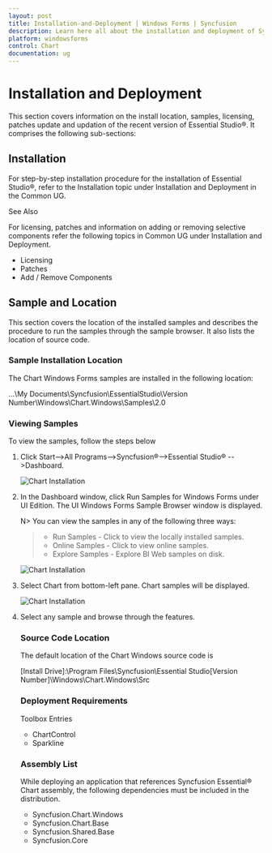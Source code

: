 ```yaml
---
layout: post
title: Installation-and-Deployment | Windows Forms | Syncfusion
description: Learn here all about the installation and deployment of Syncfusion® Windows Forms Chart control and more.
platform: windowsforms
control: Chart
documentation: ug
---
```


# Installation and Deployment

This section covers information on the install location, samples, licensing, patches update and updation of the recent version of Essential Studio®. It comprises the following sub-sections:

## Installation

For step-by-step installation procedure for the installation of Essential Studio®, refer to the Installation topic under Installation and Deployment in the Common UG.

See Also

For licensing, patches and information on adding or removing selective components refer the following topics in Common UG under Installation and Deployment.

* Licensing
* Patches
* Add / Remove Components

## Sample and Location


This section covers the location of the installed samples and describes the procedure to run the samples through the sample browser. It also lists the location of source code.

### Sample Installation Location

The Chart Windows Forms samples are installed in the following location:

...\My Documents\Syncfusion\EssentialStudio\Version Number\Windows\Chart.Windows\Samples\2.0

### Viewing Samples

To view the samples, follow the steps below

1. Click Start-->All Programs-->Syncfusion®-->Essential Studio® <version number> -->Dashboard.



   ![Chart Installation](Installation-and-Deployment_images/Installation-and-Deployment_img1.png)




2. In the Dashboard window, click Run Samples for Windows Forms under UI Edition. The UI Windows Forms Sample Browser window is displayed.



   N> You can view the samples in any of the following three ways:
   > * Run Samples - Click to view the locally installed samples.
   > * Online Samples - Click to view online samples.
   > * Explore Samples - Explore BI Web samples on disk.
   
   ![Chart Installation](Installation-and-Deployment_images/Installation-and-Deployment_img3.png)
  
   
3. Select Chart from bottom-left pane. Chart samples will be displayed.
   
   ![Chart Installation](Installation-and-Deployment_images/Installation-and-Deployment_img4.png)
   

4. Select any sample and browse through the features.

   ### Source Code Location

   The default location of the Chart Windows source code is 

   [Install Drive]:\Program Files\Syncfusion\Essential Studio\[Version Number]\Windows\Chart.Windows\Src

   ### Deployment Requirements

   Toolbox Entries

   * ChartControl
   * Sparkline 

   ### Assembly List

   While deploying an application that references Syncfusion Essential® Chart assembly, the following dependencies must be included in the distribution.

   * Syncfusion.Chart.Windows
   * Syncfusion.Chart.Base
   * Syncfusion.Shared.Base
   * Syncfusion.Core